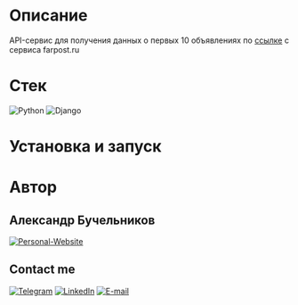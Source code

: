 # Описание

API-сервис для получения данных о первых 10 объявлениях по [ссылке](https://www.farpost.ru/vladivostok/service/construction/guard/+/%D0%A1%D0%B8%D1%81%D1%82%D0%B5%D0%BC%D1%8B+%D0%B2%D0%B8%D0%B4%D0%B5%D0%BE%D0%BD%D0%B0%D0%B1%D0%BB%D1%8E%D0%B4%D0%B5%D0%BD%D0%B8%D1%8F/) с сервиса farpost.ru


# Cтек
![Python](https://img.shields.io/badge/-Python-black?style=for-the-badge&logo=python)
![Django](https://img.shields.io/badge/-Django-black?style=for-the-badge&logo=Django)

# Установка и запуск

# Автор
## Александр Бучельников

[![Personal-Website](https://img.shields.io/badge/-Personal_website-black?style=for-the-badge&logo=)](https://buchelnikov.ddns.net/)

## Contact me

[![Telegram](https://img.shields.io/badge/-Telegram-black?style=for-the-badge&logo=Telegram)](https://t.me/aleksandr_buchelnikov)
[![LinkedIn](https://img.shields.io/badge/-LinkedIn-black?style=for-the-badge&logo=LinkedIn)](https://www.linkedin.com/in/aleksandr-buchelnikov/)
[![E-mail](https://img.shields.io/badge/-E_mail-black?style=for-the-badge&logo=Gmail)](mailto:al.buchelnikov@gmail.com)